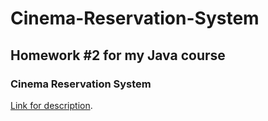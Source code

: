 # Cinema-Reservation-System

## Homework #2 for my Java course

### Cinema Reservation System
[Link for description](https://github.com/fmi/java-course/blob/master/homeworks/02-cinema-reservation-system/README.md).